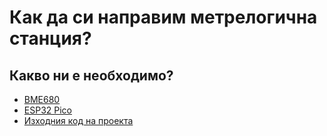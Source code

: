 # Как да си направим метрелогична станция?

## Какво ни е необходимо?
* [BME680](https://www.bosch-sensortec.com/products/environmental-sensors/gas-sensors/bme680)
* [ESP32 Pico](https://docs.espressif.com/projects/esp-idf/en/latest/esp32/hw-reference/esp32/get-started-pico-kit.html)
* [Изходния код на проекта](./)

